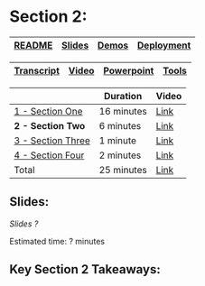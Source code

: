 # Section 2: 

| [README](/ops30/README.md) | [Slides](/ops30/slides/README.md) | [Demos](/ops30/demos/README.md) | [Deployment](/ops30/deployment/README.md) | 
|--------|-------|------------|-----------|

| [Transcript](../../script/ops30_Speaking_Script.md) | [Video](https://globaleventcdn.blob.core.windows.net/assets/ops/ops30/video/02_Presentation_Section_One.mp4) | [Powerpoint](https://globaleventcdn.blob.core.windows.net/assets/ops/ops30/slides/ops30_Responding_to_Incidents_Oct3.pptx) | [Tools](/ops30/tools/README.md) |
|------------|-------|------------|-------|

|   | Duration | Video |
|----------|----------|-------|
|[1 - Section One](../../section/01/README.md)|16 minutes |[Link](https://globaleventcdn.blob.core.windows.net/assets/ops/ops30/video/02_Presentation_Section_One.mp4)
|**2 - Section Two**|6 minutes  |[Link](https://globaleventcdn.blob.core.windows.net/assets/ops/ops30/video/02_Presentation_Section_Two.mp4)
|[3 - Section Three ](../../section/03/README.md)|1 minute   |[Link](https://globaleventcdn.blob.core.windows.net/assets/ops/ops30/video/02_Presentation_Section_Three.mp4)
|[4 - Section Four](../../section/04/README.md)|2 minutes  |[Link](https://globaleventcdn.blob.core.windows.net/assets/ops/ops30/video/02_Presentation_Section_Four.mp4)
|Total       |25 minutes|[Link](https://globaleventcdn.blob.core.windows.net/assets/ops/ops30/video/ops30_Final_Full.mp4) 

## Slides:

*Slides ?*

Estimated time: ? minutes
## Key Section 2 Takeaways:

